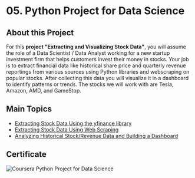 # 05. Python Project for Data Science
## About this Project 
For this **project "Extracting and Visualizing Stock Data"**, you will assume the role of a Data Scientist / Data Analyst working for a new startup investment firm that helps customers invest their money in stocks. Your job is to extract financial data like historical share price and quarterly revenue reportings from various sources using Python libraries and webscraping on popular stocks. After collecting this data you will visualize it in a dashboard to identify patterns or trends. The stocks we will work with are Tesla, Amazon, AMD, and GameStop.
</br>
## Main Topics
* [Extracting Stock Data Using the yfinance library](https://github.com/juliahaselhuhn/IBM-Data-Analyst-Professional-Certificate/blob/main/05.%20Python%20Project%20for%20Data%20Science/Extracting_Stock_Data_Using_the_yfinance_Library.ipynb)
* [Extracting Stock Data Using Web Scraping](https://github.com/juliahaselhuhn/IBM-Data-Analyst-Professional-Certificate/blob/main/05.%20Python%20Project%20for%20Data%20Science/Extracting_Stock_Data_Using_Webscraping.ipynb)
* [Analyzing Historical Stock/Revenue Data and Building a Dashboard](https://github.com/juliahaselhuhn/IBM-Data-Analyst-Professional-Certificate/blob/main/05.%20Python%20Project%20for%20Data%20Science/Analyzing_Historical_Stock.ipynb)
## Certificate
![Coursera Python Project for Data Science](https://user-images.githubusercontent.com/89849171/172559486-cbda59d8-c381-4a30-95ac-9c95417630f3.png)
